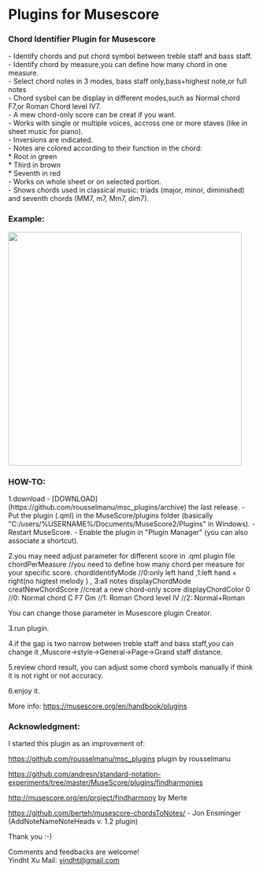 # Plugins for Musescore

<h3>Chord Identifier Plugin  for Musescore</h3>
- Identify chords and put chord symbol between treble staff and bass staff.<br/>
- Identify chord by measure,you can define how many chord in one measure.<br/>
- Select chord notes in 3 modes, bass staff only,bass+highest note,or full notes<br/>
- Chord sysbol can be display in different modes,such as Normal chord F7,or Roman Chord level IV7.<br/>
- A mew chord-only score can be creat if you want.<br/>
- Works with single or multiple voices, accross one or more staves (like in sheet music for piano).<br/>
- Inversions are indicated.<br/>
- Notes are colored according to their function in the chord:<br/>
	* Root in green<br/>
	* Third in brown<br/>
	* Seventh in red<br/>
- Works on whole sheet or on selected portion.<br/>
- Shows chords used in classical music: triads (major, minor, diminished) and seventh chords (MM7, m7, Mm7, dim7).<br/>

<h3>Example:</h3>
<img height="474px" src="https://github.com/yindht/msc_plugins/blob/master/example1.png"/>
<br/>



<h3>HOW-TO:</h3>
1.download 
- [DOWNLOAD](https://github.com/rousselmanu/msc_plugins/archive) the last release.
- Put the plugin (.qml) in the MuseScore/plugins folder (basically "C:/users/%USERNAME%/Documents/MuseScore2/Plugins" in Windows).
- Restart MuseScore.
- Enable the plugin in "Plugin Manager" (you can also associate a shortcut).<br/>

2.you may need adjust parameter for different score  in .qml plugin file
  chordPerMeasure  //you need to define how many chord per measure for your specific score.
  chordIdentifyMode  //0:only left hand ,1:left hand + right(no higtest melody ) , 3:all notes 
  displayChordMode
  creatNewChordScore //creat a new chord-only score
  displayChordColor  0  //0: Normal chord C  F7  Gm
                        //1: Roman Chord level   Ⅳ
                       //2: Normal+Roman
                       
  You can change those parameter in Musescore plugin Creator.
  
3.run plugin.

4.if the gap is two narrow between treble staff and bass staff,you can change it ,Muscore->style->General->Page->Grand staff distance.

5.review chord result, you can adjust some chord symbols manually if think it is not right or not accuracy.  

6.enjoy it.

More info: https://musescore.org/en/handbook/plugins

<h3>Acknowledgment:</h3>
I started this plugin as an improvement of: 
                       
  https://github.com/rousselmanu/msc_plugins  plugin by rousselmanu
  
  https://github.com/andresn/standard-notation-experiments/tree/master/MuseScore/plugins/findharmonies
  
  http://musescore.org/en/project/findharmony  by Merte
  
  https://github.com/berteh/musescore-chordsToNotes/  - Jon Ensminger (AddNoteNameNoteHeads v. 1.2 plugin)
  
  Thank you :-)


Comments and feedbacks are welcome!<br/>
Yindht Xu
Mail: yindht@gmail.com
